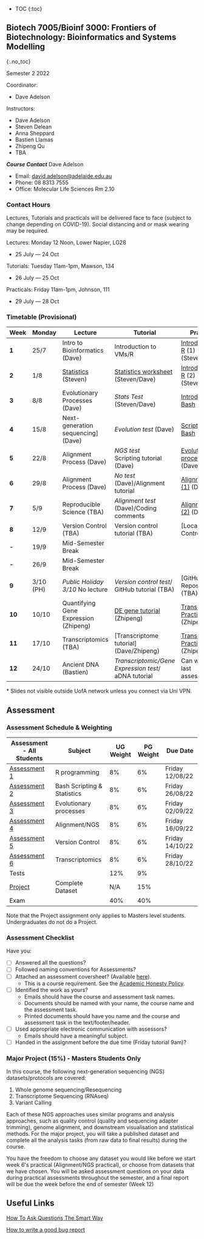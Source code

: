 * TOC
{:toc}

## Biotech 7005/Bioinf 3000: Frontiers of Biotechnology: Bioinformatics and Systems Modelling
{:.no_toc}

Semester 2 2022

Coordinator:
- Dave Adelson

Instructors:
- Dave Adelson
- Steven Delean
- Anna Sheppard
- Bastien Llamas
- Zhipeng Qu
- TBA

__*Course Contact*__
Dave Adelson
- Email: david.adelson@adelaide.edu.au
- Phone: 08 8313 7555
- Office: Molecular Life Sciences Rm 2.10

### Contact Hours
Lectures, Tutorials and practicals will be delivered face to face (subject to change depending on COVID-19). Social distancing and or mask wearing may be required. 

Lectures: Monday 12 Noon, Lower Napier, LG28
- 25 July — 24 Oct

Tutorials: Tuesday 11am-1pm, Mawson, 134
- 26 July — 25 Oct

Practicals: Friday 11am-1pm, Johnson, 111
- 29 July — 28 Oct

### Timetable (Provisional)

| **Week** | **Monday** |**Lecture**         |**Tutorial**                                 | **Practical**                              |
|----------|------------|---------------------|--------------------------------------------|------------------------------------------|
| **1**    | 25/7       |Intro to Bioinformatics (Dave)  |Introduction to VMs/R    |[Introduction to R] (1) (Steven/Dave)  |
| **2**    | 1/8        |[Statistics][2] (Steven)  |[Statistics worksheet]  (Steven/Dave) |[Introduction to R] (2) (Steven/Dave)      |
| **3**    | 8/8        |Evolutionary Processes (Dave) |*Stats Test* (Steven/Dave)  |[Introduction To Bash] (Dave)   |
| **4**    | 15/8       |Next-generation sequencing]  (Dave) |*Evolution test* (Dave)|[Scripting In Bash] (Dave)                   |
| **5**    | 22/8       |Alignment Process (Dave) |*NGS test* <br> Scripting tutorial (Dave) | [Evolutionary processes] (Dave)    |
| **6**    | 29/8       |Alignment Process (Dave) |*No test* (Dave)/Alignment tutorial  |[Alignment/NGS (1)] (Dave)             |
| **7**    | 5/9        |Reproducible Science (TBA)   |*Alignment test* (Dave)/Coding comments  |[Alignment/NGS (2)] (Dave)             |
| **8**    | 12/9       |Version Control (TBA)   |Version control tutorial (TBA)    |[Local Version Control] (TBA)  |
| **-**    | 19/9       | Mid-Semester Break      |                                        |                                          |
| **-**    | 26/9       | Mid-Semester Break      |                                        |                                          |
| **9**    | 3/10 (PH)  | *Public Holiday 3/10* No lecture|*Version control test*/ GitHub tutorial (TBA)  |[GitHub Repositories] (TBA)  
| **10**   | 10/10      | Quantifying Gene Expression (Zhipeng)|[DE gene tutorial] (Zhipeng) |[Transcriptomic Practical] (1) (Zhipeng)  |
| **11**   | 17/10      | Transcriptomics (TBA) |[Transcriptome tutorial] (Dave/Zhipeng) |[Transcriptomic Practical] (2) (Zhipeng)  | 
| **12**   | 24/10      | Ancient DNA (Bastien)|*Transcriptomic/Gene Expression test*/ aDNA tutorial |Can work on last assessment |


\* Slides not visible outside UofA network unless you connect via Uni VPN.

[1]: http://biotech7005.services.adelaide.edu.au/01-bioinformatics.slide
[2]: Lectures/02-statistics.html
[3]: http://biotech7005.services.adelaide.edu.au/03-evoprocess.slide
[4]: http://biotech7005.services.adelaide.edu.au/04-sequencing.slide
[5]: http://biotech7005.services.adelaide.edu.au/05-alignment.slide
[6]: http://biotech7005.services.adelaide.edu.au/05-alignment.slide
[7]: https://university-of-adelaide-bx-masters.github.io/BIOTECH-7005-BIOINF-3000/
[8]: https://university-of-adelaide-bx-masters.github.io/BIOTECH-7005-BIOINF-3000/
[9]: Practicals/VCF_Analysis/Week_8_Practical-VCF_Analysis.md
[10]: Practicals/Transcriptome_Practical/Transcriptome_assembly.md
[11]: https://university-of-adelaide-bx-masters.github.io/BIOTECH-7005-BIOINF-3000/
[12]: https://university-of-adelaide-bx-masters.github.io/BIOTECH-7005-BIOINF-3000/
[13]: https://university-of-adelaide-bx-masters.github.io/BIOTECH-7005-BIOINF-3000/

[Introduction to R]: Practicals/R_Practicals
[Introduction To Bash]: Practicals/Bash_Practicals/1_IntroBash.md
[Scripting In Bash]: Practicals/Bash_Practicals/2_BashScripting.md
[Evolutionary processes]: Practicals/evolutionary_prac/evolutionary.md
[Alignment/NGS (1)]: Practicals/NGS_Practicals/1_NGS_Practical1.md
[Alignment/NGS (2)]: Practicals/NGS_Practicals/2_NGS_Practical2.md
[Variant Calling practical]: Practicals/VCF_Analysis/Week_8_Practical-VCF_Analysis.md
[Graphical analyses]: https://github.com/kortschak/graphprac/
[DE gene tutorial]: DE_gene_tutorial/Tutorial_DE_Genes.html
[Statistics worksheet]: Tutorials/Wk2_Statistics.html
[Transcriptomic Practical]: Practicals/Transcriptome_Practical/Transcriptome_assembly.md

## Assessment

### Assessment Schedule & Weighting

| **Assessment - All Students**                                               | **Subject**                 |  **UG Weight**  | **PG Weight** | **Due Date**          |
|--------------------------------------------------------------|-----------------------------|-----------------|------------|-----------------------|
| [Assessment 1](Assignments/Assignment1.md)                   | R programming               |  8%             | 6%         | Friday 12/08/22     |
| [Assessment 2](Assignments/Assignment2.md)                   | Bash Scripting & Statistics |  8%             | 6%         | Friday 26/08/22     |
| [Assessment 3](Practicals/evolutionary_prac/evolutionary.md) | Evolutionary processes      |  8%             | 6%         | Friday 02/09/22  |
| [Assessment 4](Assignments/Assignment4.md)                   | Alignment/NGS               |  8%             | 6%         | Friday 16/09/22  |
| [Assessment 5](Assignments/Assignment5.md)                   | Version Control             |  8%             | 6%         | Friday 14/10/22  |
| [Assessment 6](Assignments/Assignment6_transcriptome_assembly.md)      | Transcriptomics|  8%             | 6%         | Friday 28/10/22    |
| Tests                                                        |                             |  12%            | 9%         |                       |
| [Project](Assignments/major_project.md)                      | Complete Dataset            |  N/A            | 15%        |    |
| Exam                                                         |                             |  40%            | 40%        |                       |

Note that the Project assignment only applies to Masters level students. Undergraduates do not do a Project. 

### Assessment Checklist

Have you:

- [ ] Answered all the questions?
- [ ] Followed naming conventions for Assessments?
- [ ] Attached an assessment coversheet? (Available [here](COVERSHEET.md)).
	- This is a course requirement. See the [Academic Honesty Policy](http://www.adelaide.edu.au/policies/230/).
- [ ] Identified the work as yours?
	- Emails should have the course and assessment task names.
	- Documents should be named with your name, the course name and the assessment task.
	- Printed documents should have you name and the course and assessment task in the text/footer/header.
- [ ] Used appropriate electronic communication with assessors?
	- Emails should have a meaningful subject.
- [ ] Handed in the assignment before the due time (Friday tutorial 9am)?

### Major Project (15%) - Masters Students Only

In this course, the following next-generation sequencing (NGS) datasets/protocols are covered:

1. Whole genome sequencing/Resequencing
2. Transcriptome Sequencing (RNAseq)
3. Variant Calling

Each of these NGS approaches uses similar programs and analysis approaches, such as quality control (quality and sequencing adapter trimming), genome alignment, and downstream visualisation and statistical methods. For the major project, you will take a published dataset and complete all the analysis tasks (from raw data to final results) during the course.

You have the freedom to choose any dataset you would like before we start week 6's practical (Alignment/NGS practical), or choose from datasets that we have chosen. You will be asked assessment questions on your data during practical assessments throughout the semester, and a final report will be due the week before the end of semester (Week 12)

## Useful Links

[How To Ask Questions The Smart Way](http://www.catb.org/esr/faqs/smart-questions.html)

[How to write a good bug report](https://musescore.org/en/developers-handbook/how-write-good-bug-report-step-step-instructions)
